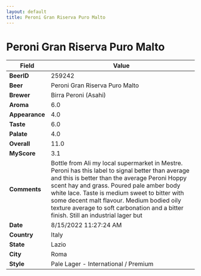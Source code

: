 ```yaml
---
layout: default
title: Peroni Gran Riserva Puro Malto
---
```


# Peroni Gran Riserva Puro Malto

| Field         | Value     |
|---------------|-----------|
| **BeerID** | 259242 |
| **Beer** | Peroni Gran Riserva Puro Malto |
| **Brewer** | Birra Peroni (Asahi) |
| **Aroma** | 6.0 |
| **Appearance** | 4.0 |
| **Taste** | 6.0 |
| **Palate** | 4.0 |
| **Overall** | 11.0 |
| **MyScore** | 3.1 |
| **Comments** | Bottle from Ali my local supermarket in Mestre. Peroni has this label to signal better than average and this is better than the average Peroni  Hoppy scent hay and grass. Poured pale amber body white lace. Taste is medium sweet to bitter with some decent malt flavour. Medium bodied oily texture average to soft carbonation and a bitter finish. Still an industrial lager but  |
| **Date** | 8/15/2022 11:27:24 AM |
| **Country** | Italy |
| **State** | Lazio |
| **City** | Roma |
| **Style** | Pale Lager - International / Premium |
